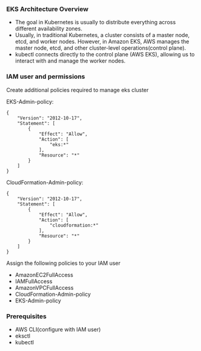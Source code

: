 ### EKS Architecture Overview
- The goal in Kubernetes is usually to distribute everything across different availability zones.
- Usually, in traditional Kubernetes, a cluster consists of a master node, etcd, and worker nodes.
  However, in Amazon EKS, AWS manages the master node, etcd, and other cluster-level
  operations(control plane).
- kubectl connects directly to the control plane (AWS EKS), allowing us to interact with and manage
  the worker nodes.

### IAM user and permissions
Create additional policies required to manage eks cluster

EKS-Admin-policy:
```
{
    "Version": "2012-10-17",
    "Statement": [
        {
            "Effect": "Allow",
            "Action": [
                "eks:*"
            ],
            "Resource": "*"
        }
    ]
}
```

CloudFormation-Admin-policy:
```
{
    "Version": "2012-10-17",
    "Statement": [
        {
            "Effect": "Allow",
            "Action": [
                "cloudformation:*"
            ],
            "Resource": "*"
        }
    ]
}
```

Assign the following policies to your IAM user
- AmazonEC2FullAccess
- IAMFullAccess
- AmazonVPCFullAccess
- CloudFormation-Admin-policy
- EKS-Admin-policy  

### Prerequisites
- AWS CLI(configure with IAM user)
- eksctl
- kubectl
